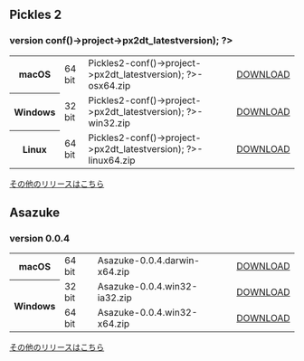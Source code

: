 
## Pickles 2

### version <?= h($px->conf()->project->px2dt_latestversion); ?>

<table class="px2-table">
<tbody>
<tr>
<th>macOS</th>
<td>64 bit</td>
<td>Pickles2-<?= h($px->conf()->project->px2dt_latestversion); ?>-osx64.zip</td>
<td><a href="https://github.com/pickles2/app-pickles2/releases/download/<?= h($px->conf()->project->px2dt_latestversion); ?>/Pickles2-<?= h($px->conf()->project->px2dt_latestversion); ?>-osx64.zip" class="px2-btn px2-btn--download px2-btn--sm">DOWNLOAD</a></td>
</tr>
<tr>
<th>Windows</th>
<td>32 bit</td>
<td>Pickles2-<?= h($px->conf()->project->px2dt_latestversion); ?>-win32.zip</td>
<td><a href="https://github.com/pickles2/app-pickles2/releases/download/<?= h($px->conf()->project->px2dt_latestversion); ?>/Pickles2-<?= h($px->conf()->project->px2dt_latestversion); ?>-win32.zip" class="px2-btn px2-btn--download px2-btn--sm">DOWNLOAD</a></td>
</tr>
<tr>
<th>Linux</th>
<td>64 bit</td>
<td>Pickles2-<?= h($px->conf()->project->px2dt_latestversion); ?>-linux64.zip</td>
<td><a href="https://github.com/pickles2/app-pickles2/releases/download/<?= h($px->conf()->project->px2dt_latestversion); ?>/Pickles2-<?= h($px->conf()->project->px2dt_latestversion); ?>-linux64.zip" class="px2-btn px2-btn--download px2-btn--sm">DOWNLOAD</a></td>
</tr>
</tbody>
</table>

<a href="https://github.com/pickles2/app-pickles2/releases" target="_blank" class="px2-link px2-link--burette">その他のリリースはこちら</a>


## Asazuke

### version 0.0.4

<table class="px2-table">
<tbody>
<tr>
<th>macOS</th>
<td>64 bit</td>
<td>Asazuke-0.0.4.darwin-x64.zip</td>
<td><a href="https://github.com/pickles2/electron-asazuke/releases/download/v0.0.4/Asazuke-0.0.4.darwin-x64.zip" class="px2-btn px2-btn--download px2-btn--sm">DOWNLOAD</a></td>
</tr>
<tr>
<th rowspan="2">Windows</th>
<td>32 bit</td>
<td>Asazuke-0.0.4.win32-ia32.zip</td>
<td><a href="https://github.com/pickles2/electron-asazuke/releases/download/v0.0.4/Asazuke-0.0.4.win32-ia32.zip" class="px2-btn px2-btn--download px2-btn--sm">DOWNLOAD</a></td>
</tr>
<tr>
<td>64 bit</td>
<td>Asazuke-0.0.4.win32-x64.zip</td>
<td><a href="https://github.com/pickles2/electron-asazuke/releases/download/v0.0.4/Asazuke-0.0.4.win32-x64.zip" class="px2-btn px2-btn--download px2-btn--sm">DOWNLOAD</a></td>
</tr>
</tbody>
</table>

<a href="https://github.com/pickles2/electron-asazuke/releases" target="_blank" class="px2-link px2-link--burette">その他のリリースはこちら</a>
